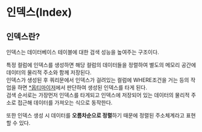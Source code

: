 # 인덱스(Index)

## 인덱스란?
인덱스는 데이터베이스 테이블에 대한 검색 성능을 높여주는 구조이다.


특정 컬럼에 인덱스를 생성하면 해당 컬럼의 데이터들을 정렬하여 별도의 메모리 공간에 데이터의 물리적 주소와 함께 저장된다.
<br>인덱스가 생성된 후 쿼리문에서 인덱스가 걸려있는 컬럼에 WHERE조건을 거는 등의 작업을 하면 [\*옵티마이저](https://github.com/YoonSeok-Heo/TIL/blob/main/Data%20Base/RDB/MySql.md#%EC%98%B5%ED%8B%B0%EB%A7%88%EC%9D%B4%EC%A0%80)에서 판단하여 생성된 인덱스를 타게 된다.
<br>검색 순서로는 가장먼저 인덱스를 타게되고 인덱스에 저장되어 있는 데이터의 물리적 주소로 접근해 데이터를 가져오는 식으로 동작한다.


또한 인덱스 생성 시 데이터를 **오름차순으로 정렬**하기 때문에 정렬된 주소체계라고 표현할 수 있다.
